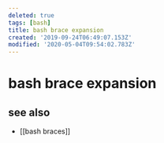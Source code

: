 ```yaml
---
deleted: true
tags: [bash]
title: bash brace expansion
created: '2019-09-24T06:49:07.153Z'
modified: '2020-05-04T09:54:02.783Z'
---
```


# bash brace expansion

## see also
- [[bash braces]]
